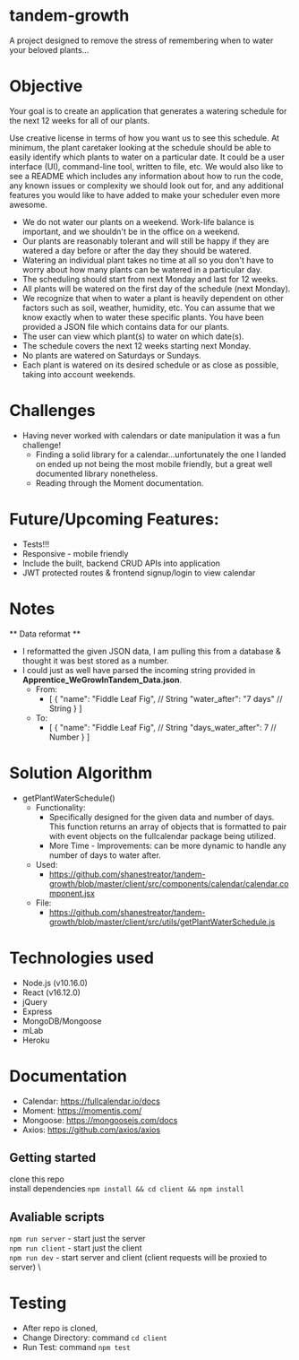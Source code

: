 # tandem-growth
  A project designed to remove the stress of remembering when to water your beloved plants...

# Objective
  Your goal is to create an application that generates a watering schedule for the next 12 weeks for all of our plants.

  Use creative license in terms of how you want us to see this schedule. At minimum, the plant caretaker looking at the schedule should be able to easily identify which plants to water on a particular date. It could be a user interface (UI), command-line tool, written to file, etc.
  We would also like to see a README which includes any information about how to run the code, any known issues or complexity we should look out for, and any additional features you would like to have added to make your scheduler even more awesome.

  - We do not water our plants on a weekend. Work-life balance is important, and we shouldn't be in the office on a weekend.
  - Our plants are reasonably tolerant and will still be happy if they are watered a day before or after the day they should be watered.
  - Watering an individual plant takes no time at all so you don't have to worry about how many plants can be watered in a particular day.
  - The scheduling should start from next Monday and last for 12 weeks.
  - All plants will be watered on the first day of the schedule (next Monday).
  - We recognize that when to water a plant is heavily dependent on other factors such as soil, weather, humidity, etc. You can assume that we know exactly when to water these specific plants. You have been provided a JSON file which contains data for our plants.
  - The user can view which plant(s) to water on which date(s).
  - The schedule covers the next 12 weeks starting next Monday.
  - No plants are watered on Saturdays or Sundays.
  - Each plant is watered on its desired schedule or as close as possible, taking into account weekends.

# Challenges
  - Having never worked with calendars or date manipulation it was a fun challenge!
    - Finding a solid library for a calendar...unfortunately the one I landed on ended up not being the most mobile friendly, but a great well documented library nonetheless.
    - Reading through the Moment documentation.

# Future/Upcoming Features:
  - Tests!!!
  - Responsive - mobile friendly
  - Include the built, backend CRUD APIs into application
  - JWT protected routes & frontend signup/login to view calendar

# Notes
  ** Data reformat **
  - I reformatted the given JSON data, I am pulling this from a database & thought it was best stored as a number.
  - I could just as well have parsed the incoming string provided in <strong>Apprentice_WeGrowInTandem_Data.json</strong>.
    - From:
      - [
          {
            "name": "Fiddle Leaf Fig", // String
            "water_after": "7 days" // String
          }
        ]
    - To:
      - [
          {
            "name": "Fiddle Leaf Fig", // String
            "days_water_after": 7 // Number
          }
        ]

# Solution Algorithm
  - getPlantWaterSchedule()
    - Functionality:
      - Specifically designed for the given data and number of days. This function returns an array of objects that is formatted to pair with event objects on the fullcalendar package being utilized.
      - More Time - Improvements: can be more dynamic to handle any number of days to water after.
    - Used:
      - https://github.com/shanestreator/tandem-growth/blob/master/client/src/components/calendar/calendar.component.jsx
    - File:
      - https://github.com/shanestreator/tandem-growth/blob/master/client/src/utils/getPlantWaterSchedule.js

# Technologies used
  - Node.js (v10.16.0)
  - React (v16.12.0)
  - jQuery
  - Express
  - MongoDB/Mongoose
  - mLab
  - Heroku

# Documentation
  - Calendar: https://fullcalendar.io/docs
  - Moment: https://momentjs.com/
  - Mongoose: https://mongoosejs.com/docs
  - Axios: https://github.com/axios/axios

## Getting started
clone this repo \
install dependencies `npm install && cd client && npm install`

## Avaliable scripts

`npm run server` - start just the server \
`npm run client` - start just the client \
`npm run dev` - start server and client (client requests will be proxied to server) \

# Testing
  - After repo is cloned, 
  - Change Directory: command `cd client`
  - Run Test: command `npm test`